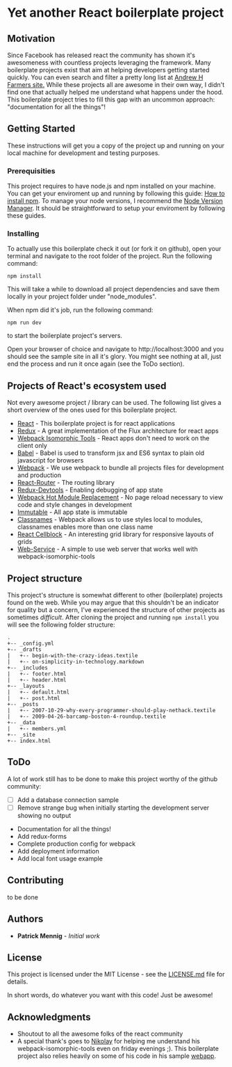 # Yet another React boilerplate project

## Motivation

Since Facebook has released react the community has shown it's awesomeness with countless projects leveraging the framework.
Many boilerplate projects exist that aim at helping developers getting started quickly.
You can even search and filter a pretty long list at <a href="http://andrewhfarmer.com/starter-project/" target="_blank">Andrew H Farmers site.</a>
While these projects all are awesome in their own way, I didn't find one that actually helped me understand what happens under the hood.
This boilerplate project tries to fill this gap with an uncommon approach: "documentation for all the things"!

## Getting Started

These instructions will get you a copy of the project up and running on your local machine for development and testing purposes. 

### Prerequisities

This project requires to have node.js and npm installed on your machine.
You can get your enviroment up and running by following this guide: <a href="http://blog.npmjs.org/post/85484771375/how-to-install-npm" target="_blank">How to install npm</a>. 
To manage your node versions, I recommend the <a href="https://github.com/creationix/nvm" target="_blank">Node Version Manager</a>.
It should be straightforward to setup your enviroment by following these guides.


### Installing

To actually use this boilerplate check it out (or fork it on github), open your terminal and navigate to the root folder of the project.
Run the following command:

```
npm install
```

This will take a while to download all project dependencies and save them locally in your project folder under "node_modules".

When npm did it's job, run the following command:

```
npm run dev
```

to start the boilerplate project's servers. 

Open your browser of choice and navigate to http://localhost:3000 and you should see the sample site in all it's glory.
You might see nothing at all, just end the process and run it once again (see the ToDo section).

## Projects of React's ecosystem used

Not every awesome project / library can be used. The following list gives a short overview of the ones used for this boilerplate project.

* [React](https://facebook.github.io/react/) - This boilerplate project is for react applications
* [Redux]() - A great implementation of the Flux architecture for react apps
* [Webpack Isomorphic Tools]() - React apps don't need to work on the client only
* [Babel](https://babeljs.io) - Babel is used to transform jsx and ES6 syntax to plain old javascript for browsers
* [Webpack]() - We use webpack to bundle all projects files for development and production
* [React-Router]() - The routing library
* [Redux-Devtools]() - Enabling debugging of app state 
* [Webpack Hot Module Replacement]() - No page reload necessary to view code and style changes in development
* [Immutable]() - All app state is immutable
* [Classnames]() - Webpack allows us to use styles local to modules, classnames enables more than one class name
* [React Cellblock]() - An interesting grid library for responsive layouts of grids
* [Web-Service]() - A simple to use web server that works well with webpack-isomorphic-tools


## Project structure

This project's structure is somewhat different to other (boilerplate) projects found on the web.
While you may argue that this shouldn't be an indicator for quality but a concern, I've experienced the structure of other projects as sometimes *difficult*.
After cloning the project and running `npm install` you will see the following folder structure:

```
.
+-- _config.yml
+-- _drafts
|   +-- begin-with-the-crazy-ideas.textile
|   +-- on-simplicity-in-technology.markdown
+-- _includes
|   +-- footer.html
|   +-- header.html
+-- _layouts
|   +-- default.html
|   +-- post.html
+-- _posts
|   +-- 2007-10-29-why-every-programmer-should-play-nethack.textile
|   +-- 2009-04-26-barcamp-boston-4-roundup.textile
+-- _data
|   +-- members.yml
+-- _site
+-- index.html
```


## ToDo

A lot of work still has to be done to make this project worthy of the github community:

- [ ] Add a database connection sample
- [ ] Remove strange bug when initially starting the development server showing no output
* Documentation for all the things!
* Add redux-forms
* Complete production config for webpack
* Add deployment information
* Add local font usage example


## Contributing

to be done


## Authors

* **Patrick Mennig** - *Initial work*

## License

This project is licensed under the MIT License - see the [LICENSE.md](LICENSE.md) file for details.

In short words, do whatever you want with this code! Just be awesome!

## Acknowledgments

* Shoutout to all the awesome folks of the react community
* A special thank's goes to [Nikolay](https://github.com/halt-hammerzeit) for helping me understand his webpack-isomorphic-tools even on friday evenings ;). This boilerplate project also relies heavily on some of his code in his sample [webapp](https://github.com/halt-hammerzeit/webapp).
